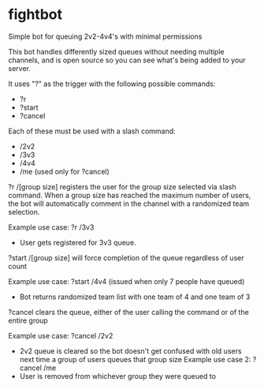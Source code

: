 # fightbot
Simple bot for queuing 2v2-4v4's with minimal permissions

This bot handles differently sized queues without needing multiple channels, and is open source so you can see what's being added to your server.

It uses "?" as the trigger with the following possible commands:
 - ?r
 - ?start
 - ?cancel

Each of these must be used with a slash command:
 - /2v2
 - /3v3
 - /4v4
 - /me (used only for ?cancel)

?r /[group size] registers the user for the group size selected via slash command.
When a group size has reached the maximum number of users, the bot will automatically comment in the channel with a randomized team selection.

Example use case: ?r /3v3
 - User gets registered for 3v3 queue.

?start /[group size] will force completion of the queue regardless of user count

Example use case: ?start /4v4 (issued when only 7 people have queued)
 - Bot returns randomized team list with one team of 4 and one team of 3

?cancel clears the queue, either of the user calling the command or of the entire group

Example use case: ?cancel /2v2
 - 2v2 queue is cleared so the bot doesn't get confused with old users next time a group of users queues that group size
Example use case 2: ?cancel /me
 - User is removed from whichever group they were queued to
